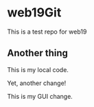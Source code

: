 # web19Git
This is a test repo for web19
## Another thing

This is my local code.

Yet, another change!

This is my GUI change.
